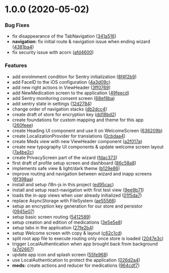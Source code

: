 # 1.0.0 (2020-05-02)


### Bug Fixes

* fix disappearance of the TabNavigation ([341a516](https://github.com/hiwelo/addday/commit/341a5165cf65288213ff554b20cd8ed46854dfa8))
* **navigation:** fix initial route & navigation issue when ending wizard ([4381ba4](https://github.com/hiwelo/addday/commit/4381ba42916025aeff5b0eb8fb0972c2cc19c80d))
* fix security issue with acorn ([afd4600](https://github.com/hiwelo/addday/commit/afd46000d6800691b2934fa443e3e342673b41ca))


### Features

* add enrolmment condition for Sentry initialization ([8f4f2b9](https://github.com/hiwelo/addday/commit/8f4f2b9b15f7b728c91c9c37725d430a2430a36e))
* add FaceID to the iOS configuration ([4a3d09c](https://github.com/hiwelo/addday/commit/4a3d09c4bd6ed93cd4e9b0de2da71172de06f292))
* add new right actions in ViewHeader ([3ff0769](https://github.com/hiwelo/addday/commit/3ff07697158cee25c171f2bcf88f12d5d6ce9ab5))
* add NewMedication screen to the application ([49feecd](https://github.com/hiwelo/addday/commit/49feecdcab8ee6784956d8c8cca62531d370ab8a))
* add Sentry monitoring consent screen ([68ef8ba](https://github.com/hiwelo/addday/commit/68ef8ba770e6c724d58eb7b1ff5055a002e9af29))
* add sentry state in settings ([12d2784](https://github.com/hiwelo/addday/commit/12d2784e85858a6b3bb3eb3ef9953c0d98d9494f))
* change order of navigation stacks ([db2dcc4](https://github.com/hiwelo/addday/commit/db2dcc476f35dc90aea3fa7cdc3a53ae43052846))
* create draft of store for encryption key ([dd18bd2](https://github.com/hiwelo/addday/commit/dd18bd28b8a7c59a6759b8932f308d5d6e2113a4))
* create foundations for custom mapping and theme for this app ([260feee](https://github.com/hiwelo/addday/commit/260feee51aad11a5b3cf6652fe12bd3bfbf95289))
* create Heading UI component and use it on WelcomeScreen ([636209b](https://github.com/hiwelo/addday/commit/636209b17023f018d4ed61fc297983753dea6699))
* create LocalizationProvider for translations ([0cbdaa4](https://github.com/hiwelo/addday/commit/0cbdaa48e7aca78ca544daef555e40d0a7c20e68))
* create Meds view with new ViewHeader component ([a2f017a](https://github.com/hiwelo/addday/commit/a2f017ae2cdd46c3f97c588796566ef75d314e55))
* create new typography UI components & update welcome screen layout ([7a4be2c](https://github.com/hiwelo/addday/commit/7a4be2c28d04f78353154b360722440df797c24c))
* create PrivacyScreen part of the wizard ([fdac373](https://github.com/hiwelo/addday/commit/fdac37371d0d1fc2a20dc96eed4788bf4baae897))
* first draft of profile setup screen and dashboard ([86c58a8](https://github.com/hiwelo/addday/commit/86c58a80a2403fbb4fd4a096aabb3b506c252c8f))
* implements safe view & light/dark theme ([b129e86](https://github.com/hiwelo/addday/commit/b129e86b8645ee9c6d0cf4a2c655bc013daf36c4))
* improve routing and navigation between wizard and inapp screens ([6f398aa](https://github.com/hiwelo/addday/commit/6f398aa26c638e973a788d268f03e9efeec13460))
* install and setup i18n-js in this project ([ed95cac](https://github.com/hiwelo/addday/commit/ed95cac7043ba2685b56f0d3c67adae23a831860))
* install and setup react-navigation with first test view ([9ee9b71](https://github.com/hiwelo/addday/commit/9ee9b71b5f4f27f5ad4eb0e10c1ba49838684def))
* loads the in-app views when user already initialized ([01f5da7](https://github.com/hiwelo/addday/commit/01f5da7066062602f17ab8590d40771fb88632fb))
* replace AsyncStorage with FileSystem ([ae55566](https://github.com/hiwelo/addday/commit/ae55566978c9167f856ca31b6bb475afd3619715))
* setup an encryption key generation for our store and persistor ([0945e07](https://github.com/hiwelo/addday/commit/0945e07566b6e135d9e37794642be027a9037af3))
* setup basic screen routing ([5412589](https://github.com/hiwelo/addday/commit/5412589b91cb93013d68c4527053096e0c9f188f))
* setup creation and edition of medications ([3e5e5e8](https://github.com/hiwelo/addday/commit/3e5e5e8c44a557a5b218293310fc8791d2acfb45))
* setup tabs in the application ([27fe2b4](https://github.com/hiwelo/addday/commit/27fe2b412a89ec9ea7d3e6def0a7d964824b7701))
* setup Welcome screen with copy & layout ([c62c1cd](https://github.com/hiwelo/addday/commit/c62c1cd66343122231252d0ba0388b24bfeec68a))
* split root app file to execute routing only once store is loaded ([2047e3c](https://github.com/hiwelo/addday/commit/2047e3cac5ee1f98064dca4f4aef8f9a3f9b5a01))
* trigger LocalAuthentication when app brought back from background ([a7d2667](https://github.com/hiwelo/addday/commit/a7d2667382770d54d34a4b93f03e050a4419fbeb))
* update app icon and splash screen ([55fe968](https://github.com/hiwelo/addday/commit/55fe968355d658033679c23ad920cde84a8e1ea6))
* use LocalAuthentication to protect the application ([026d2a4](https://github.com/hiwelo/addday/commit/026d2a4317338a97102653a8d5273bd18e06c493))
* **meds:** create actions and reducer for medications ([964cdf7](https://github.com/hiwelo/addday/commit/964cdf72bef5094a5458f25d44fe800b488d617b))
